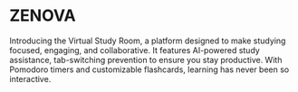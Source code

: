 # ZENOVA
Introducing the Virtual Study Room, a platform designed to make studying focused, engaging, and collaborative. It features AI-powered study assistance, tab-switching prevention to ensure you stay productive. With Pomodoro timers and customizable flashcards, learning has never been so interactive.
